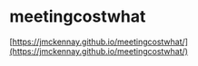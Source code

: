 # meetingcostwhat
[https://jmckennay.github.io/meetingcostwhat/](https://jmckennay.github.io/meetingcostwhat/)
